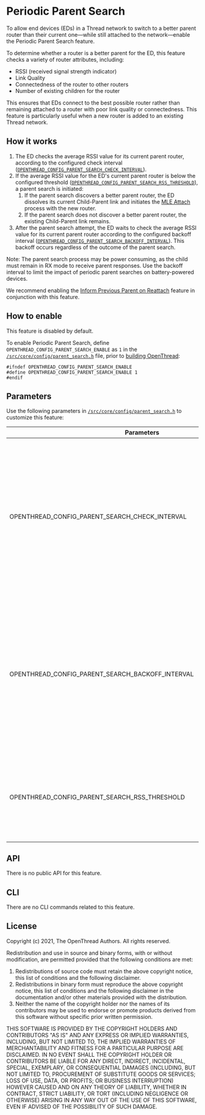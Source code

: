 # Periodic Parent Search

To allow end devices (EDs) in a Thread network to switch to a better parent
router than their current one&mdash;while still attached to the
network&mdash;enable the Periodic Parent Search feature.

To determine whether a router is a better parent for the ED, this feature checks
a variety of router attributes, including:

*   RSSI (received signal strength indicator)
*   Link Quality
*   Connectedness of the router to other routers
*   Number of existing children for the router

This ensures that EDs connect to the best possible router rather than remaining
attached to a router with poor link quality or connectedness. This feature is
particularly useful when a new router is added to an existing Thread network.

## How it works

1.  The ED checks the average RSSI value for its current parent router,
    according to the configured check interval
    ([`OPENTHREAD_CONFIG_PARENT_SEARCH_CHECK_INTERVAL`](#check-interval)).
1.  If the average RSSI value for the ED's current parent router is below the
    configured threshold
    ([`OPENTHREAD_CONFIG_PARENT_SEARCH_RSS_THRESHOLD`](#rss-threshold)),
    a parent search is initiated:
    1.  If the parent search discovers a better parent router, the ED dissolves
        its current Child-Parent link and initiates the [MLE
        Attach](../../../guides/thread-primer/network-discovery.md#join_an_existing_network)
        process with the new router.
    1.  If the parent search does not discover a better parent router, the
        existing Child-Parent link remains.
1.  After the parent search attempt, the ED waits to check the average RSSI
    value for its current parent router according to the configured backoff
    interval
    ([`OPENTHREAD_CONFIG_PARENT_SEARCH_BACKOFF_INTERVAL`](#backoff-interval)).
    This backoff occurs regardless of the outcome of the parent search.

Note: The parent search process may be power consuming, as the child must remain
in RX mode to receive parent responses. Use the backoff interval to limit the
impact of periodic parent searches on battery-powered devices.

We recommend enabling the [Inform Previous Parent on
Reattach](../../../guides/build/features/inform-previous-parent-on-reattach.md) feature
in conjunction with this feature.

## How to enable

This feature is disabled by default.

To enable Periodic Parent Search, define
`OPENTHREAD_CONFIG_PARENT_SEARCH_ENABLE` as `1` in the
[`/src/core/config/parent_search.h`](https://github.com/openthread/openthread/tree/main//src/core/config/parent_search.h)
file, prior to [building OpenThread](../../../guides/build/index.md):

```
#ifndef OPENTHREAD_CONFIG_PARENT_SEARCH_ENABLE
#define OPENTHREAD_CONFIG_PARENT_SEARCH_ENABLE 1
#endif
```
## Parameters

Use the following parameters in
[`/src/core/config/parent_search.h`](https://github.com/openthread/openthread/tree/main//src/core/config/parent_search.h)
to customize this feature:

<table class="details responsive">
  <thead>
    <th colspan="2">Parameters</th>
  </thead>
  <tbody>
    <tr>
      <td id="check-interval">OPENTHREAD_CONFIG_PARENT_SEARCH_CHECK_INTERVAL</td>
      <td>
        <table class="function param responsive">
          <tbody>
            <tr>
              <td><b>Default value</b></td>
              <td>
                <div>540 seconds (9 minutes)</div>
              </td>
            </tr>
            <tr>
              <td>
                <b>Description</b>
              </td>
              <td>
                <div>Specifies the interval in seconds for a child to check the trigger condition to
perform a parent search.</div>
              </td>
            </tr>
          </tbody>
        </table>
      </td>
    </tr>
    <tr>
      <td id="backoff-interval">OPENTHREAD_CONFIG_PARENT_SEARCH_BACKOFF_INTERVAL</td>
      <td>
        <table class="function param responsive">
          <tbody>
            <tr>
              <td>
                <b>Default value</b>
              </td>
              <td>
                <div>36000 seconds (10 hours)</div>
              </td>
            </tr>
            <tr>
              <td>
                <b>Description</b>
              </td>
              <td>
                <div>Specifies the backoff interval in seconds for a child to not perform a parent
search after triggering one.</div>
              </td>
            </tr>
          </tbody>
        </table>
      </td>
    </tr>
    <tr>
      <td id="rss-threshold">OPENTHREAD_CONFIG_PARENT_SEARCH_RSS_THRESHOLD</td>
      <td>
        <table class="function param responsive">
          <tbody>
            <tr>
              <td>
                <b>Default value</b>
              </td>
              <td>
                <div>-65</div>
              </td>
            </tr>
            <tr>
              <td>
                <b>Description</b>
              </td>
              <td>
                <div>Specifies the RSSI threshold used to trigger a parent search.</div>
              </td>
            </tr>
          </tbody>
        </table>
      </td>
    </tr>
  </tbody>
</table>

## API

There is no public API for this feature.

## CLI

There are no CLI commands related to this feature.

## License

Copyright (c) 2021, The OpenThread Authors.
All rights reserved.

Redistribution and use in source and binary forms, with or without
modification, are permitted provided that the following conditions are met:
1. Redistributions of source code must retain the above copyright
   notice, this list of conditions and the following disclaimer.
2. Redistributions in binary form must reproduce the above copyright
   notice, this list of conditions and the following disclaimer in the
   documentation and/or other materials provided with the distribution.
3. Neither the name of the copyright holder nor the
   names of its contributors may be used to endorse or promote products
   derived from this software without specific prior written permission.

THIS SOFTWARE IS PROVIDED BY THE COPYRIGHT HOLDERS AND CONTRIBUTORS "AS IS"
AND ANY EXPRESS OR IMPLIED WARRANTIES, INCLUDING, BUT NOT LIMITED TO, THE
IMPLIED WARRANTIES OF MERCHANTABILITY AND FITNESS FOR A PARTICULAR PURPOSE
ARE DISCLAIMED. IN NO EVENT SHALL THE COPYRIGHT HOLDER OR CONTRIBUTORS BE
LIABLE FOR ANY DIRECT, INDIRECT, INCIDENTAL, SPECIAL, EXEMPLARY, OR
CONSEQUENTIAL DAMAGES (INCLUDING, BUT NOT LIMITED TO, PROCUREMENT OF
SUBSTITUTE GOODS OR SERVICES; LOSS OF USE, DATA, OR PROFITS; OR BUSINESS
INTERRUPTION) HOWEVER CAUSED AND ON ANY THEORY OF LIABILITY, WHETHER IN
CONTRACT, STRICT LIABILITY, OR TORT (INCLUDING NEGLIGENCE OR OTHERWISE)
ARISING IN ANY WAY OUT OF THE USE OF THIS SOFTWARE, EVEN IF ADVISED OF THE
POSSIBILITY OF SUCH DAMAGE.

